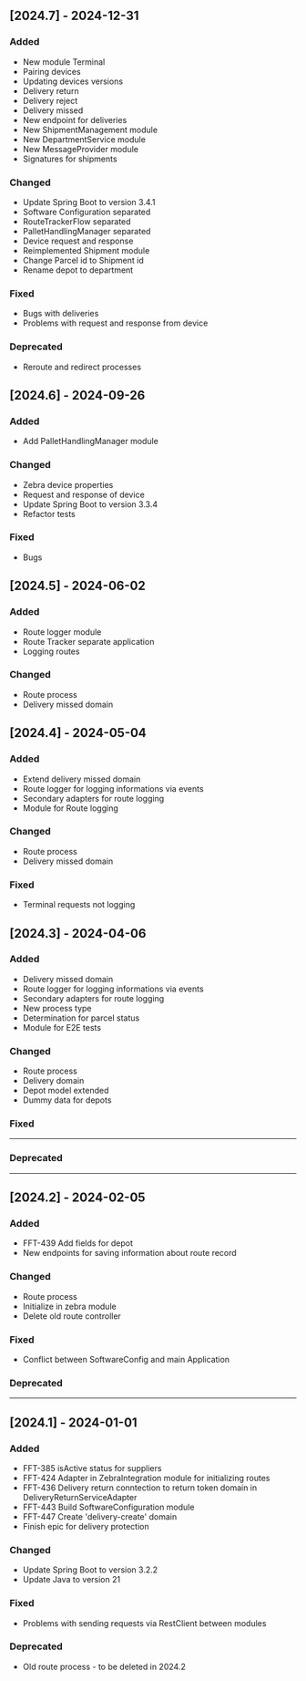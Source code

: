 ## [2024.7] - 2024-12-31

### Added
- New module Terminal
- Pairing devices
- Updating devices versions
- Delivery return
- Delivery reject
- Delivery missed
- New endpoint for deliveries
- New ShipmentManagement module
- New DepartmentService module
- New MessageProvider module
- Signatures for shipments

### Changed
- Update Spring Boot to version 3.4.1
- Software Configuration separated
- RouteTrackerFlow separated
- PalletHandlingManager separated
- Device request and response
- Reimplemented Shipment module
- Change Parcel id to Shipment id
- Rename depot to department

### Fixed
- Bugs with deliveries
- Problems with request and response from device

### Deprecated
- Reroute and redirect processes

## [2024.6] - 2024-09-26

### Added
- Add PalletHandlingManager module

### Changed
- Zebra device properties
- Request and response of device
- Update Spring Boot to version 3.3.4
- Refactor tests

### Fixed
- Bugs

## [2024.5] - 2024-06-02

### Added
- Route logger module
- Route Tracker separate application
- Logging routes

### Changed
- Route process
- Delivery missed domain

## [2024.4] - 2024-05-04

### Added
- Extend delivery missed domain
- Route logger for logging informations via events
- Secondary adapters for route logging
- Module for Route logging

### Changed
- Route process
- Delivery missed domain

### Fixed
- Terminal requests not logging


## [2024.3] - 2024-04-06

### Added
- Delivery missed domain
- Route logger for logging informations via events
- Secondary adapters for route logging
- New process type
- Determination for parcel status
- Module for E2E tests

### Changed
- Route process
- Delivery domain
- Depot model extended
- Dummy data for depots

### Fixed
- -------

### Deprecated
- -------


## [2024.2] - 2024-02-05

### Added
- FFT-439 Add fields for depot
- New endpoints for saving information about route record

### Changed
- Route process
- Initialize in zebra module
- Delete old route controller

### Fixed
- Conflict between SoftwareConfig and main Application

### Deprecated
- -------

## [2024.1] - 2024-01-01

### Added
- FFT-385 isActive status for suppliers
- FFT-424 Adapter in ZebraIntegration module for initializing routes
- FFT-436 Delivery return conntection to return token domain in DeliveryReturnServiceAdapter
- FFT-443 Build SoftwareConfiguration module
- FFT-447 Create 'delivery-create' domain
- Finish epic for delivery protection

### Changed
- Update Spring Boot to version 3.2.2
- Update Java to version 21

### Fixed
- Problems with sending requests via RestClient between modules

### Deprecated
- Old route process - to be deleted in 2024.2
